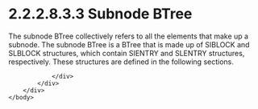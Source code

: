 <html dir="LTR" xmlns:mshelp="http://msdn.microsoft.com/mshelp" xmlns:ddue="http://ddue.schemas.microsoft.com/authoring/2003/5" xmlns:xlink="http://www.w3.org/1999/xlink" xmlns:tool="http://www.microsoft.com/tooltip">
    <head>
        <meta http-equiv="Content-Type" content="text/html; CHARSET=utf-8"></meta>
        <meta name="save" content="history"></meta>
        <title>2.2.2.8.3.3 Subnode BTree</title>
        <xml>
            <mshelp:toctitle title="2.2.2.8.3.3 Subnode BTree"></mshelp:toctitle>
            <mshelp:rltitle title="[MS-PST]: Subnode BTree"></mshelp:rltitle>
            <mshelp:keyword index="A" term="0c7d9bd5-e3cf-43cc-9292-a32c7b2666da"></mshelp:keyword>
            <mshelp:attr name="DCSext.ContentType" value="open specification"></mshelp:attr>
            <mshelp:attr name="AssetID" value="0c7d9bd5-e3cf-43cc-9292-a32c7b2666da"></mshelp:attr>
            <mshelp:attr name="TopicType" value="kbRef"></mshelp:attr>
            <mshelp:attr name="DCSext.Title" value="[MS-PST]: Subnode BTree" />
        </xml>
    </head>
    <body>
        <div id="header">
            <h1 class="heading">2.2.2.8.3.3 Subnode BTree</h1>
        </div>
        <div id="mainSection">
            <div id="mainBody">
                <div id="allHistory" class="saveHistory"></div>
                <div id="sectionSection0" class="section" name="collapseableSection">
                    

<p>The subnode BTree collectively refers to all the elements
that make up a subnode. The subnode BTree is a BTree that is made up of SIBLOCK
and SLBLOCK structures, which contain SIENTRY and SLENTRY structures,
respectively. These structures are defined in the following sections.</p>


                </div>
            </div>
        </div>
    </body>
</html>